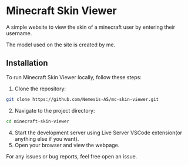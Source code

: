 # Minecraft Skin Viewer

A simple website to view the skin of a minecraft user by entering their username.

The model used on the site is created by me.

## Installation

To run Minecraft Skin Viewer locally, follow these steps:

1. Clone the repository:
```bash
git clone https://github.com/Nemesis-AS/mc-skin-viewer.git
```

2. Navigate to the project directory:
```bash
cd minecraft-skin-viewer
```

4. Start the development server using Live Server VSCode extension(or anything else if you want).
5. Open your browser and view the webpage.

For any issues or bug reports, feel free open an issue.
